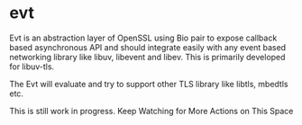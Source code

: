 # evt
Evt is an abstraction layer of OpenSSL using Bio pair to expose callback based asynchronous API and should integrate easily with any event based networking library like libuv, libevent and libev. This is primarily developed for libuv-tls.

The Evt will evaluate and try to support other TLS library like libtls, mbedtls etc.

This is still work in progress. 
Keep Watching for More Actions on This Space
